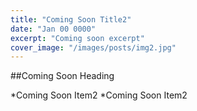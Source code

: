 ```yaml
---
title: "Coming Soon Title2"
date: "Jan 00 0000"
excerpt: "Coming soon excerpt"
cover_image: "/images/posts/img2.jpg"
---
```


##Coming Soon Heading

\*Coming Soon Item2
\*Coming Soon Item2
